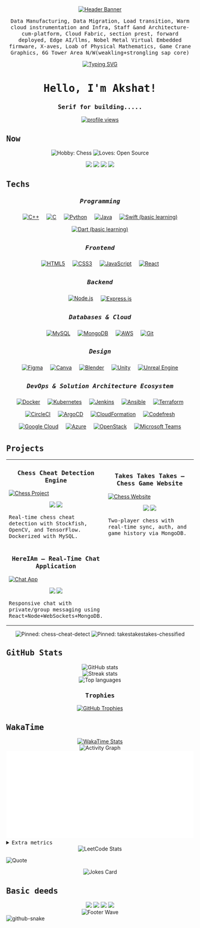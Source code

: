 <!-- Header with Banner -->
<!-- <div>
  Data Manufacturing, Data Migration, Load transition, Warm cloud instrumentation and Infra, Staff &and Architecture-cum-platform, Cloud Fabric, section prest, forward deployed, Edge AI/llms, Nobel Metal Virtual Embedded firmware, X-aves, Loab of Physical Mathematics, Game Crane Graphics, 6G Tower Area N/W(weakling+strongling sap core)
</div> -->
<div align="center">
  <a href="https://capsule-render.vercel.app" target="_blank" rel="noopener noreferrer">
    <img src="https://capsule-render.vercel.app/api?type=waving&color=gradient&height=200&section=header&text=Akshat%20Sinha&fontSize=80&fontAlignY=35&animation=fadeIn" alt="Header Banner"/>
  </a>
</div>

<!-- Subtitle under Header -->
<p align="center"><samp>Data Manufacturing, Data Migration, Load transition, Warm cloud instrumentation and Infra, Staff &and Architecture-cum-platform, Cloud Fabric, section prest, forward deployed, Edge AI/llms, Nobel Metal Virtual Embedded firmware, X-aves, Loab of Physical Mathematics, Game Crane Graphics, 6G Tower Area N/W(weakling+strongling sap core)</samp></p>

<!-- Typing Intro -->
<div align="center">
  <a href="https://git.io/typing-svg" target="_blank" rel="noopener noreferrer">
    <img src="https://readme-typing-svg.demolab.com/?font=Fira+Code&amp;weight=600&amp;pause=1200&amp;color=00E5FF&amp;center=true&amp;vCenter=true&amp;width=900&amp;lines=Senior-self+noMansLand+%7C+Eminent+position;Back-led+by+your+trueColors;Learning+systems%2C+design%2C+and+frontend+dev+with+breakFormat" alt="Typing SVG"/>
  </a>
</div>

<!-- Introduction -->
<h1 align="center"><samp>Hello, I'm Akshat!</samp></h1>
<h3 align="center"><samp>Serif for building.....</samp></h3>

<p align="center">
  <a href="https://komarev.com" target="_blank" rel="noopener noreferrer">
    <img src="https://komarev.com/ghpvc/?username=akshatsinha0&label=Profile%20views&color=0e75b6&style=flat" alt="profile views"/>
  </a>
</p>

<!-- Now -->
<h2><samp>Now</samp></h2>

<!-- Signals -->
<p align="center">
  <img src="https://img.shields.io/badge/Hobby-Chess-8A2BE2?style=for-the-badge" alt="Hobby: Chess"/>
  <img src="https://img.shields.io/badge/Loves-Open%20Source-FF69B4?style=for-the-badge" alt="Loves: Open Source"/>
</p>

<!-- Social/Links -->
<div align="center">
  <a href="mailto:akshat.sinha2022@vitstudent.ac.in" title="Email"><img src="https://skillicons.dev/icons?i=gmail" height="32"/></a>
  <a href="https://www.linkedin.com/in/akshat-sinha-248805214" title="LinkedIn"><img src="https://skillicons.dev/icons?i=linkedin" height="32"/></a>
  <a href="https://github.com/akshatsinha0" title="GitHub"><img src="https://skillicons.dev/icons?i=github" height="32"/></a>
  <a href="https://leetcode.com/u/akshatsinha0/" title="LeetCode"><img src="https://skillicons.dev/icons?i=leetcode" height="32"/></a>
</div>

<!-- Tech Stack -->
<h2><samp>Techs</samp></h2>
<div align="center">

  <h3><samp><em>Programming</em></samp></h3>
  <p>
    <a href="https://isocpp.org"><img src="https://img.icons8.com/color/64/c-plus-plus-logo.png" alt="C++" style="margin:8px;"/></a>
    <a href="https://en.wikipedia.org/wiki/C_(programming_language)"><img src="https://img.icons8.com/color/64/c-programming.png" alt="C" style="margin:8px;"/></a>
    <a href="https://www.python.org"><img src="https://img.icons8.com/color/64/python--v1.png" alt="Python" style="margin:8px;"/></a>
    <a href="https://www.java.com"><img src="https://img.icons8.com/color/64/java-coffee-cup-logo.png" alt="Java" style="margin:8px;"/></a>
    <a href="https://developer.apple.com/swift"><img src="https://img.icons8.com/color/64/swift.png" alt="Swift (basic learning)" style="margin:8px;"/></a>
    <a href="https://dart.dev"><img src="https://img.icons8.com/color/64/dart.png" alt="Dart (basic learning)" style="margin:8px;"/></a>
  </p>

  <h3><samp><em>Frontend</em></samp></h3>
  <p>
    <a href="https://developer.mozilla.org/docs/Web/HTML"><img src="https://img.icons8.com/color/64/html-5--v1.png" alt="HTML5" style="margin:8px;"/></a>
    <a href="https://developer.mozilla.org/docs/Web/CSS"><img src="https://img.icons8.com/color/64/css3.png" alt="CSS3" style="margin:8px;"/></a>
    <a href="https://developer.mozilla.org/docs/Web/JavaScript"><img src="https://img.icons8.com/color/64/javascript--v1.png" alt="JavaScript" style="margin:8px;"/></a>
    <a href="https://react.dev"><img src="https://img.icons8.com/color/64/react-native.png" alt="React" style="margin:8px;"/></a>
  </p>

  <h3><samp><em>Backend</em></samp></h3>
  <p>
    <a href="https://nodejs.org"><img src="https://img.icons8.com/color/64/nodejs.png" alt="Node.js" style="margin:8px;"/></a>
    <a href="https://expressjs.com"><img src="https://skillicons.dev/icons?i=express" height="48" alt="Express.js" style="margin:8px;vertical-align:middle;"/></a>
  </p>

  <h3><samp><em>Databases & Cloud</em></samp></h3>
  <p>
    <a href="https://www.mysql.com"><img src="https://img.icons8.com/color/64/mysql-logo.png" alt="MySQL" style="margin:8px;"/></a>
    <a href="https://www.mongodb.com"><img src="https://img.icons8.com/color/64/mongodb.png" alt="MongoDB" style="margin:8px;"/></a>
    <a href="https://aws.amazon.com"><img src="https://img.icons8.com/color/64/amazon-web-services.png" alt="AWS" style="margin:8px;"/></a>
    <a href="https://git-scm.com"><img src="https://img.icons8.com/color/64/git.png" alt="Git" style="margin:8px;"/></a>
  </p>

  <h3><samp><em>Design</em></samp></h3>
  <p>
    <a href="https://www.figma.com"><img src="https://img.icons8.com/color/64/figma--v1.png" alt="Figma" style="margin:8px;"/></a>
    <a href="https://www.canva.com"><img src="https://img.icons8.com/color/64/canva.png" alt="Canva" style="margin:8px;"/></a>
    <a href="https://www.blender.org"><img src="https://img.icons8.com/color/64/blender-3d.png" alt="Blender" style="margin:8px;"/></a>
    <a href="https://unity.com"><img src="https://cdn.jsdelivr.net/gh/devicons/devicon/icons/unity/unity-original.svg" height="64" alt="Unity" style="margin:8px;"/></a>
    <a href="https://www.unrealengine.com"><img src="https://img.icons8.com/color/64/unreal-engine.png" alt="Unreal Engine" style="margin:8px;"/></a>
  </p>

  <h3><samp><em>DevOps & Solution Architecture Ecosystem</em></samp></h3>
  <p>
    <a href="https://www.docker.com"><img src="https://img.icons8.com/color/64/docker.png" alt="Docker" style="margin:8px;"/></a>
    <a href="https://kubernetes.io"><img src="https://img.icons8.com/color/64/kubernetes.png" alt="Kubernetes" style="margin:8px;"/></a>
    <a href="https://www.jenkins.io"><img src="https://img.icons8.com/color/64/jenkins.png" alt="Jenkins" style="margin:8px;"/></a>
    <a href="https://www.ansible.com"><img src="https://img.icons8.com/color/64/ansible.png" alt="Ansible" style="margin:8px;"/></a>
    <a href="https://www.terraform.io"><img src="https://img.icons8.com/color/64/terraform.png" alt="Terraform" style="margin:8px;"/></a>
    <a href="https://circleci.com"><img src="https://img.icons8.com/color/64/circleci.png" alt="CircleCI" style="margin:8px;"/></a>
    <a href="https://argo-cd.readthedocs.io"><img src="https://skillicons.dev/icons?i=argocd" height="64" alt="ArgoCD" style="margin:8px;"/></a>
    <a href="https://aws.amazon.com/cloudformation"><img src="https://skillicons.dev/icons?i=aws" height="64" alt="CloudFormation" style="margin:8px;"/></a>
    <a href="https://codefresh.io"><img src="https://skillicons.dev/icons?i=codefresh" height="64" alt="Codefresh" style="margin:8px;"/></a>
    <a href="https://cloud.google.com"><img src="https://skillicons.dev/icons?i=gcp" height="64" alt="Google Cloud" style="margin:8px;"/></a>
    <a href="https://azure.microsoft.com"><img src="https://skillicons.dev/icons?i=azure" height="64" alt="Azure" style="margin:8px;"/></a>
    <a href="https://www.openstack.org"><img src="https://img.icons8.com/color/64/openstack.png" alt="OpenStack" style="margin:8px;"/></a>
    <a href="https://www.microsoft.com/en-us/microsoft-teams"><img src="https://img.icons8.com/color/64/microsoft-teams.png" alt="Microsoft Teams" style="margin:8px;"/></a>
  </p>
</div>

<!-- Highlight Projects -->
<h2><samp>Projects</samp></h2>
<table>
  <tr>
    <td width="50%">
      <h3 align="center"><samp>Chess Cheat Detection Engine</samp></h3>
      <a href="https://github.com/akshatsinha0/chess-cheat-detect" target="_blank" rel="noopener noreferrer">
        <img src="https://media.giphy.com/media/l0HlTy9x8FZo0XO1i/giphy.gif" alt="Chess Project" width="100%"/>
      </a>
      <p align="center">
        <img src="https://img.shields.io/badge/Code-Python-informational?style=flat&logo=python&logoColor=white&color=4AB197"/>
        <img src="https://img.shields.io/badge/Library-TensorFlow-informational?style=flat&logo=tensorflow&logoColor=white&color=4AB197"/>
      </p>
      <p><samp>Real‑time chess cheat detection with Stockfish, OpenCV, and TensorFlow. Dockerized with MySQL.</samp></p>
    </td>
    <td width="50%">
      <h3 align="center"><samp>Takes Takes Takes – Chess Game Website</samp></h3>
      <a href="https://github.com/akshatsinha0/takestakestakes-chessified" target="_blank" rel="noopener noreferrer">
        <img src="https://media.giphy.com/media/sULKEgDMX8LcI/giphy.gif" alt="Chess Website" width="100%"/>
      </a>
      <p align="center">
        <img src="https://img.shields.io/badge/Code-JavaScript-informational?style=flat&logo=javascript&logoColor=white&color=4AB197"/>
        <img src="https://img.shields.io/badge/Tech-WebSockets-informational?style=flat&logo=socket.io&logoColor=white&color=4AB197"/>
      </p>
      <p><samp>Two‑player chess with real‑time sync, auth, and game history via MongoDB.</samp></p>
    </td>
  </tr>
  <tr>
    <td width="50%">
      <h3 align="center"><samp>HereIAm – Real‑Time Chat Application</samp></h3>
      <a href="https://github.com/akshatsinha0/Imp-Here-I-Am" target="_blank" rel="noopener noreferrer">
        <img src="https://media.giphy.com/media/Pa6mgXJmrAHbvenVV1/giphy.gif" alt="Chat App" width="100%"/>
      </a>
      <p align="center">
        <img src="https://img.shields.io/badge/Code-React-informational?style=flat&logo=react&logoColor=white&color=4AB197"/>
        <img src="https://img.shields.io/badge/Tech-Node.js-informational?style=flat&logo=nodedotjs&logoColor=white&color=4AB197"/>
      </p>
      <p><samp>Responsive chat with private/group messaging using React+Node+WebSockets+MongoDB.</samp></p>
    </td>
    <td width="50%"></td>
  </tr>
</table>

<!-- Pinned Repo Cards -->
<div align="center">
  <img src="https://github-readme-stats.vercel.app/api/pin/?username=akshatsinha0&repo=chess-cheat-detect&theme=radical" alt="Pinned: chess-cheat-detect"/>
  <img src="https://github-readme-stats.vercel.app/api/pin/?username=akshatsinha0&repo=takestakestakes-chessified&theme=radical" alt="Pinned: takestakestakes-chessified"/>
</div>

<!-- GitHub Stats -->
<h2><samp>GitHub Stats</samp></h2>
<div align="center">
  <img src="https://github-readme-stats.vercel.app/api?username=akshatsinha0&show_icons=true&count_private=true&hide=issues&theme=radical" alt="GitHub stats"/>
</div>
<div align="center">
  <img src="https://streak-stats.demolab.com?user=akshatsinha0&theme=radical&v=2" alt="Streak stats"/>
</div>
<div align="center">
  <img src="https://github-readme-stats.vercel.app/api/top-langs/?username=akshatsinha0&layout=compact&theme=radical" alt="Top languages"/>
</div>

<!-- GitHub Trophies -->
<h3 align="center"><samp>Trophies</samp></h3>
<div align="center">
  <a href="https://github.com/ryo-ma/github-profile-trophy" target="_blank" rel="noopener noreferrer">
    <img src="https://github-profile-trophy.vercel.app/?username=akshatsinha0&theme=dracula&column=8&margin-w=10&margin-h=10" alt="GitHub Trophies"/>
  </a>
</div>

<!-- WakaTime -->
<h2><samp>WakaTime</samp></h2>
<div align="center">
  <a href="https://wakatime.com/@akshatsinha0" target="_blank" rel="noopener noreferrer">
    <img src="https://github-readme-stats.vercel.app/api/wakatime?username=akshatsinha0&layout=compact&hide_title=true&theme=radical" alt="WakaTime Stats"/>
  </a>
</div>

<!-- Activity Graph -->
<div align="center">
  <img src="https://github-readme-activity-graph.vercel.app/graph?username=akshatsinha0&theme=react-dark&hide_border=true" alt="Activity Graph"/>
</div>

<!-- Activity breakdown -->
<div align="center">
  <img src="metrics.svg" alt="GitHub activity breakdown"/>
</div>

<!-- Extra Metrics -->
<details>
  <summary><samp>Extra metrics</samp></summary>
  <div align="center">
    <img src="https://metrics.lecoq.io/akshatsinha0?template=classic&base.header=0&base.community=0&base.repositories=0&base.metadata=0&achievements=1&notable=1&config.timezone=Asia%2FKolkata" alt="Metrics"/>
  </div>
</details>

<!-- LeetCode Card -->
<div align="center">
  <img src="https://leetcard.jacoblin.cool/akshatsinha0?theme=dark&font=Nunito&ext=heatmap" alt="LeetCode Stats"/>
</div>

<!-- Dev Quote -->

![Quote](https://quotes-github-readme.vercel.app/api?type=horizontal&theme=dracula&quote=The%20diguise%20of%20you%20lies%20before%20your%20own%20surmise)

<!-- Dev Joke -->
<div align="center">
  <img src="https://readme-jokes.vercel.app/api?theme=dracula" alt="Jokes Card"/>
</div>

<!-- Contact -->
<h2><samp>Basic deeds</samp></h2>
<div align="center">
  <a href="mailto:akshat.sinha2022@vitstudent.ac.in" title="Email"><img src="https://skillicons.dev/icons?i=gmail" height="36"/></a>
  <a href="https://www.linkedin.com/in/akshat-sinha-248805214" title="LinkedIn"><img src="https://skillicons.dev/icons?i=linkedin" height="36"/></a>
  <a href="https://github.com/akshatsinha0" title="GitHub"><img src="https://skillicons.dev/icons?i=github" height="36"/></a>
  <a href="https://leetcode.com/u/akshatsinha0/" title="LeetCode"><img src="https://skillicons.dev/icons?i=leetcode" height="36"/></a>
</div>

<!-- Footer Wave -->
<div align="center">
  <img src="https://capsule-render.vercel.app/api?type=waving&color=gradient&height=100&section=footer" alt="Footer Wave"/>
</div>

<!-- Snake -->
<picture>
  <source media="(prefers-color-scheme: dark)" srcset="https://raw.githubusercontent.com/tobiasmeyhoefer/tobiasmeyhoefer/output/github-snake-dark.svg"/>
  <source media="(prefers-color-scheme: light)" srcset="https://raw.githubusercontent.com/tobiasmeyhoefer/tobiasmeyhoefer/output/github-snake.svg"/>
  <img alt="github-snake" src="https://raw.githubusercontent.com/tobiasmeyhoefer/tobiasmeyhoefer/output/github-snake.svg"/>
</picture>
